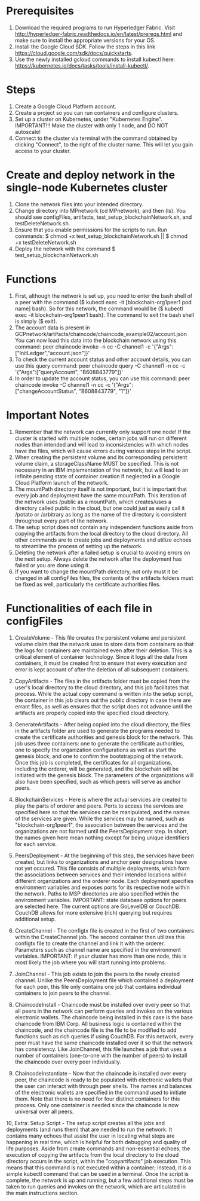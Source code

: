 # Prerequisites
1. Download the required programs to run Hyperledger Fabric. Visit http://hyperledger-fabric.readthedocs.io/en/latest/prereqs.html and make sure to install the appropriate versions for your OS.
2. Install the Google Cloud SDK. Follow the steps in this link https://cloud.google.com/sdk/docs/quickstarts.
3. Use the newly installed gcloud commands to install kubectl here: https://kubernetes.io/docs/tasks/tools/install-kubectl/.
# Steps
1. Create a Google Cloud Platform account.
2. Create a project so you can run containers and configure clusters.
3. Set up a cluster on Kubernetes, under "Kubernetes Engine". IMPORTANT!!! Make the cluster with only 1 node, and DO NOT autoscale!
4. Connect to the cluster via terminal with the command obtained by clicking "Connect", to the right of the cluster name. This will let you gain access to your cluster.
# Create and deploy network in the single-node Kubernetes cluster
1. Clone the network files into your intended directory.
2. Change directory into MPnetwork (cd MPnetwork), and then (ls). You should see configFiles, artifacts, test_setup_blockchainNetwork.sh, and testDeleteNetwork.sh.
3. Ensure that you enable permissions for the scripts to run. Run commands: $ chmod +x test_setup_blockchainNetwork.sh || $ chmod +x testDeleteNetwork.sh
4. Deploy the network with the command $ test_setup_blockchainNetwork.sh
# Functions
1. First, although the network is set up, you need to enter the bash shell of a peer with the command ($ kubectl exec -it [blockchain-org1peer1 pod name] bash). So for this network, the command would be ($ kubectl exec -it blockchain-org1peer1 bash). The command to exit the bash shell is simply ($ exit).
2. The account data is present in GCPnetwork/artifacts/chaincode/chaincode_example02/account.json You can now load this data into the blockchain network using this command: peer chaincode invoke -n cc -C channel1 -c '{"Args":["InitLedger","account.json"]}'
3. To check the current account status and other account details, you can use this query command: peer chaincode query -C channel1 -n cc -c '{"Args":["queryAccount", "B608843779"]}'
4. In order to update the account status, you can use this command: peer chaincode invoke -C channel1 -n cc -c '{"Args":["changeAccountStatus", "B608843779", "1"]}'
# Important Notes
1. Remember that the network can currently only support one node! If the cluster is started with multiple nodes, certain jobs will run on different nodes than intended and will lead to inconsistencies with which nodes have the files, which will cause errors during various steps in the script.
2. When creating the persistent volume and its corresponding persistent volume claim, a storageClassName MUST be specified. This is not necessary in an IBM implementation of the network, but will lead to an infinite pending state of container creation if neglected in a Google Cloud Platform launch of the network.
3. The mountPath directory itself is not important, but it is important that every job and deployment have the same mountPath. This iteration of the network uses /public as a mountPath, which creates/uses a directory called public in the cloud, but one could just as easily call it /potato or /arbitrary as long as the name of the directory is consistent throughout every part of the network.
4. The setup script does not contain any independent functions aside from copying the artifacts from the local directory to the cloud directory. All other commands are to create jobs and deployments and utilize echoes to streamline the process of setting up the network.
5. Deleting the network after a failed setup is crucial to avoiding errors on the next setup. Always delete the network after the deployment has failed or you are done using it.
6. If you want to change the mountPath directory, not only must it be changed in all configFiles files, the contents of the artifacts folders must be fixed as well, particularly the certificate authorities files.
# Functionalities of each file in configFiles
1. CreateVolume - This file creates the persistent volume and persistent volume claim that the network uses to store data from containers so that the logs for containers are maintained even after their deletion. This is a critical element of container technology. Since it logs all the data from containers, it must be created first to ensure that every execution and error is kept account of after the deletion of all subsequent containers.

2. CopyArtifacts - The files in the artifacts folder must be copied from the user's local directory to the cloud directory, and this job facilitates that process. While the actual copy command is written into the setup script, the container in this job clears out the public directory in case there are errant files, as well as ensures that the script does not advance until the artifacts are properly copied into the specified cloud directory.

3. GenerateArtifacts - After being copied into the cloud directory, the files in the artifacts folder are used to generate the programs needed to create the certificate authorities and genesis block for the network. This job uses three containers: one to generate the certificate authorities, one to specify the organization configurations as well as start the genesis block, and one to confirm the bootstrapping of the network. Once this job is completed, the certificates for all organizations, including the orderer, will be generated, and the blockchain will be initiated with the genesis block. The parameters of the organizations will also have been specified, such as which peers will serve as anchor peers.

4. BlockchainServices - Here is where the actual services are created to play the parts of orderer and peers. Ports to access the services are specified here so that the services can be manipulated, and the names of the services are given. While the services may be named, such as "blockchain-org1peer1", the association between the services and the organizations are not formed until the PeersDeployment step. In short, the names given here mean nothing except for being unique identifiers for each service.

5. PeersDeployment - At the beginning of this step, the services have been created, but links to organizations and anchor peer designations have not yet occured. This file consists of multiple deployments, which form the associations between services and their intended locations within different organizations and the orderer node. Each deployment specifies environment variables and exposes ports for its respective node within the network. Paths to MSP directories are also specified within the environment variables. IMPORTANT: state database options for peers are selected here. The current options are GoLevelDB or CouchDB. CouchDB allows for more extensive (rich) querying but requires additional setup.

6. CreateChannel - The configtx file is created in the first of two containers within the CreateChannel job. The second container then utilizes this configtx file to create the channel and link it with the orderer. Parameters such as channel name are specified in the environment variables. IMPORTANT: if your cluster has more than one node, this is most likely the job where you will start running into problems.

7. JoinChannel - This job exists to join the peers to the newly created channel. Unlike the PeersDeployment file which contained a deployment for each peer, this file only contains one job that contains individual containers to join peers to the channel.
8. ChaincodeInstall - Chaincode must be installed over every peer so that all peers in the network can perform queries and invokes on the various electronic wallets. The chaincode being installed in this case is the base chaincode from IBM Corp. All business logic is contained within the chaincode, and the chaincode file is the file to be modified to add functions such as rich queries if using CouchDB. For this network, every peer must have the same chaincode installed over it so that the network has consistency. Like JoinChannel, this file launches a job that uses a number of containers (one-to-one with the number of peers) to install the chaincode over every peer individually.

9. ChaincodeInstantiate - Now that the chaincode is installed over every peer, the chaincode is ready to be populated with electronic wallets that the user can interact with through peer shells. The names and balances of the electronic wallets are specified in the command used to initiate them. Note that there is no need for four distinct containers for this process. Only one container is needed since the chaincode is now universal over all peers.

10, Extra: Setup Script - The setup script creates all the jobs and deployments (and runs them) that are needed to run the network. It contains many echoes that assist the user in locating what steps are happening in real time, which is helpful for both debugging and quality of life purposes. Aside from create commands and non-essential echoes, the execution of copying the artifacts from the local directory to the cloud directory occurs in the script, within the "copyartifacts" job execution. This means that this command is not executed within a container; instead, it is a simple kubectl command that can be used in a terminal. Once the script is complete, the network is up and running, but a few additional steps must be taken to run queries and invokes on the network, which are articulated in the main instructions section.
